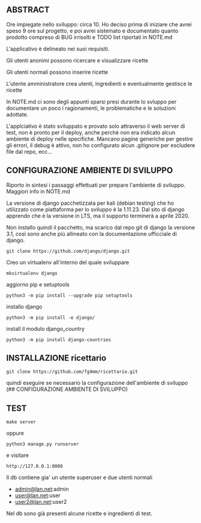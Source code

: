 ## ABSTRACT

Ore impiegate nello sviluppo: circa 10. Ho deciso prima di iniziare che avrei speso 9 ore sul progetto, e poi avrei sistemato e documentato quanto prodotto compreso di BUG irrisolti e TODO list riportati in NOTE.md

L'applicativo è delineato nei suoi requisiti.

Gli utenti anonimi possono ricercare e visualizzare ricette

Gli utenti normali possono inserire ricette

L'utente amministratore crea utenti, ingredienti e eventualmente gestisce le ricette

In NOTE.md ci sono degli appunti sparsi presi durante lo svluppo per documentare un poco i ragionamenti, le problematiche e le soluzioni adottate.

L'applciativo è stato sviluppato e provato solo attraverso il web server di test, non è pronto per il deploy, anche perchè non era indicato alcun ambiente di deploy nelle specifiche. Mancano pagine generiche per gestire gli errori, il debug è attivo, non ho configurato alcun .gitignore per escludere file dal repo, ecc...


## CONFIGURAZIONE AMBIENTE DI SVILUPPO

Riporto in sintesi i passaggi effettuati per prepare l'ambiente di sviluppo. Maggiori info in NOTE.md

La versione di django pacchetizzata per kali (debian testing) che ho utilizzato come piattaforma per lo sviluppo è la 1.11.23. Dal sito di django apprendo che è la versione in LTS, ma il supporto terminerà a aprile 2020.  

Non installo quindi il pacchetto, ma scarico dal repo git di django la versione 3.1, così sono anche più allineato con la documentazione ufficciale di django.

`git clone https://github.com/django/django.git`

Creo un virtualenv all'interno del quale sviluppare

`mkvirtualenv django`

aggiorno pip e setuptools

`python3 -m pip install --upgrade pip setuptools`

installo django

`python3 -m pip install -e django/`

install il modulo django_country

`python3 -m pip install django-countries`


## INSTALLAZIONE ricettario

`git clone https://github.com/fg4mm/ricettario.git`

quindi eseguire se necessario la configurazione dell'ambiente di sviluppo (## CONFIGURAZIONE AMBIENTE DI SVILUPPO)


## TEST

`make server`

oppure

`python3 manage.py runserver`

e visitare

`http://127.0.0.1:8000`

Il db contiene gia' un utente superuser e due utenti normali

* admin@lan.net:admin
* user@lan.net:user
* user2@lan.net:user2

Nel db sono già presenti alcune ricette e ingredienti di test.
